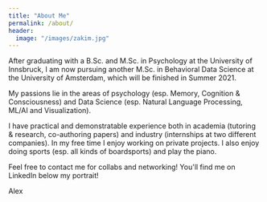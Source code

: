 ```yaml
---
title: "About Me"
permalink: /about/
header:
  image: "/images/zakim.jpg"
---
```


After graduating with a B.Sc. and M.Sc. in Psychology at the University of Innsbruck, I am now pursuing another M.Sc. in Behavioral Data Science at the University of Amsterdam, which will be finished in Summer 2021. 

My passions lie in the areas of psychology (esp. Memory, Cognition & Consciousness) and Data Science (esp. Natural Language Processing, ML/AI and Visualization). 

I have practical and demonstratable experience both in academia (tutoring & research, co-authoring papers) and industry (internships at two different companies). In my free time I enjoy working on private projects. I also enjoy doing sports (esp. all kinds of boardsports) and play the piano.

Feel free to contact me for collabs and networking! You'll find me on LinkedIn below my portrait!

Alex

